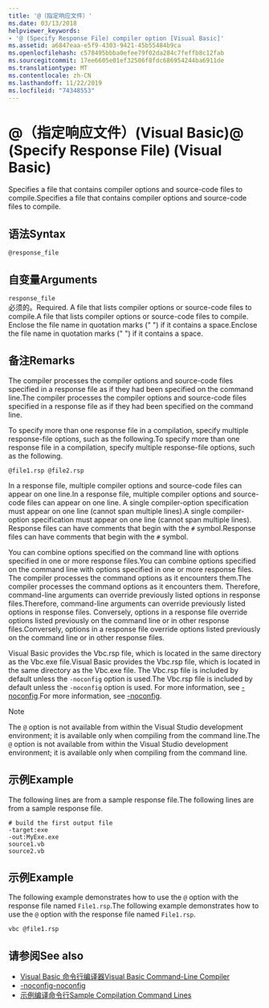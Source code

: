 ```yaml
---
title: '@（指定响应文件）'
ms.date: 03/13/2018
helpviewer_keywords:
- '@ (Specify Response File) compiler option [Visual Basic]'
ms.assetid: a6847eaa-e5f9-4303-9421-45b55484b9ca
ms.openlocfilehash: c578495bbba0efee79f02da284c7feffb8c12fab
ms.sourcegitcommit: 17ee6605e01ef32506f8fdc686954244ba6911de
ms.translationtype: MT
ms.contentlocale: zh-CN
ms.lasthandoff: 11/22/2019
ms.locfileid: "74348553"
---
```

# <a name="-specify-response-file-visual-basic"></a><span data-ttu-id="d8b12-102">@（指定响应文件）(Visual Basic)</span><span class="sxs-lookup"><span data-stu-id="d8b12-102">@ (Specify Response File) (Visual Basic)</span></span>

<span data-ttu-id="d8b12-103">Specifies a file that contains compiler options and source-code files to compile.</span><span class="sxs-lookup"><span data-stu-id="d8b12-103">Specifies a file that contains compiler options and source-code files to compile.</span></span>

## <a name="syntax"></a><span data-ttu-id="d8b12-104">语法</span><span class="sxs-lookup"><span data-stu-id="d8b12-104">Syntax</span></span>

```console
@response_file
```

## <a name="arguments"></a><span data-ttu-id="d8b12-105">自变量</span><span class="sxs-lookup"><span data-stu-id="d8b12-105">Arguments</span></span>

`response_file`  
<span data-ttu-id="d8b12-106">必须的。</span><span class="sxs-lookup"><span data-stu-id="d8b12-106">Required.</span></span> <span data-ttu-id="d8b12-107">A file that lists compiler options or source-code files to compile.</span><span class="sxs-lookup"><span data-stu-id="d8b12-107">A file that lists compiler options or source-code files to compile.</span></span> <span data-ttu-id="d8b12-108">Enclose the file name in quotation marks (" ") if it contains a space.</span><span class="sxs-lookup"><span data-stu-id="d8b12-108">Enclose the file name in quotation marks (" ") if it contains a space.</span></span>

## <a name="remarks"></a><span data-ttu-id="d8b12-109">备注</span><span class="sxs-lookup"><span data-stu-id="d8b12-109">Remarks</span></span>

<span data-ttu-id="d8b12-110">The compiler processes the compiler options and source-code files specified in a response file as if they had been specified on the command line.</span><span class="sxs-lookup"><span data-stu-id="d8b12-110">The compiler processes the compiler options and source-code files specified in a response file as if they had been specified on the command line.</span></span>

<span data-ttu-id="d8b12-111">To specify more than one response file in a compilation, specify multiple response-file options, such as the following.</span><span class="sxs-lookup"><span data-stu-id="d8b12-111">To specify more than one response file in a compilation, specify multiple response-file options, such as the following.</span></span>

```console
@file1.rsp @file2.rsp
```

<span data-ttu-id="d8b12-112">In a response file, multiple compiler options and source-code files can appear on one line.</span><span class="sxs-lookup"><span data-stu-id="d8b12-112">In a response file, multiple compiler options and source-code files can appear on one line.</span></span> <span data-ttu-id="d8b12-113">A single compiler-option specification must appear on one line (cannot span multiple lines).</span><span class="sxs-lookup"><span data-stu-id="d8b12-113">A single compiler-option specification must appear on one line (cannot span multiple lines).</span></span> <span data-ttu-id="d8b12-114">Response files can have comments that begin with the `#` symbol.</span><span class="sxs-lookup"><span data-stu-id="d8b12-114">Response files can have comments that begin with the `#` symbol.</span></span>

<span data-ttu-id="d8b12-115">You can combine options specified on the command line with options specified in one or more response files.</span><span class="sxs-lookup"><span data-stu-id="d8b12-115">You can combine options specified on the command line with options specified in one or more response files.</span></span> <span data-ttu-id="d8b12-116">The compiler processes the command options as it encounters them.</span><span class="sxs-lookup"><span data-stu-id="d8b12-116">The compiler processes the command options as it encounters them.</span></span> <span data-ttu-id="d8b12-117">Therefore, command-line arguments can override previously listed options in response files.</span><span class="sxs-lookup"><span data-stu-id="d8b12-117">Therefore, command-line arguments can override previously listed options in response files.</span></span> <span data-ttu-id="d8b12-118">Conversely, options in a response file override options listed previously on the command line or in other response files.</span><span class="sxs-lookup"><span data-stu-id="d8b12-118">Conversely, options in a response file override options listed previously on the command line or in other response files.</span></span>

<span data-ttu-id="d8b12-119">Visual Basic provides the Vbc.rsp file, which is located in the same directory as the Vbc.exe file.</span><span class="sxs-lookup"><span data-stu-id="d8b12-119">Visual Basic provides the Vbc.rsp file, which is located in the same directory as the Vbc.exe file.</span></span> <span data-ttu-id="d8b12-120">The Vbc.rsp file is included by default unless the `-noconfig` option is used.</span><span class="sxs-lookup"><span data-stu-id="d8b12-120">The Vbc.rsp file is included by default unless the `-noconfig` option is used.</span></span> <span data-ttu-id="d8b12-121">For more information, see [-noconfig](../../../visual-basic/reference/command-line-compiler/noconfig.md).</span><span class="sxs-lookup"><span data-stu-id="d8b12-121">For more information, see [-noconfig](../../../visual-basic/reference/command-line-compiler/noconfig.md).</span></span>

> [!NOTE]
> <span data-ttu-id="d8b12-122">The `@` option is not available from within the Visual Studio development environment; it is available only when compiling from the command line.</span><span class="sxs-lookup"><span data-stu-id="d8b12-122">The `@` option is not available from within the Visual Studio development environment; it is available only when compiling from the command line.</span></span>

## <a name="example"></a><span data-ttu-id="d8b12-123">示例</span><span class="sxs-lookup"><span data-stu-id="d8b12-123">Example</span></span>

<span data-ttu-id="d8b12-124">The following lines are from a sample response file.</span><span class="sxs-lookup"><span data-stu-id="d8b12-124">The following lines are from a sample response file.</span></span>

```console
# build the first output file
-target:exe
-out:MyExe.exe
source1.vb
source2.vb
```

## <a name="example"></a><span data-ttu-id="d8b12-125">示例</span><span class="sxs-lookup"><span data-stu-id="d8b12-125">Example</span></span>

<span data-ttu-id="d8b12-126">The following example demonstrates how to use the `@` option with the response file named `File1.rsp`.</span><span class="sxs-lookup"><span data-stu-id="d8b12-126">The following example demonstrates how to use the `@` option with the response file named `File1.rsp`.</span></span>

```console
vbc @file1.rsp
```

## <a name="see-also"></a><span data-ttu-id="d8b12-127">请参阅</span><span class="sxs-lookup"><span data-stu-id="d8b12-127">See also</span></span>

- [<span data-ttu-id="d8b12-128">Visual Basic 命令行编译器</span><span class="sxs-lookup"><span data-stu-id="d8b12-128">Visual Basic Command-Line Compiler</span></span>](../../../visual-basic/reference/command-line-compiler/index.md)
- [<span data-ttu-id="d8b12-129">-noconfig</span><span class="sxs-lookup"><span data-stu-id="d8b12-129">-noconfig</span></span>](../../../visual-basic/reference/command-line-compiler/noconfig.md)
- [<span data-ttu-id="d8b12-130">示例编译命令行</span><span class="sxs-lookup"><span data-stu-id="d8b12-130">Sample Compilation Command Lines</span></span>](../../../visual-basic/reference/command-line-compiler/sample-compilation-command-lines.md)
